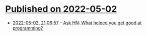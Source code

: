 # [Published on 2022-05-02](index.md)

* [2022-05-02, 21:06:57](https://news.ycombinator.com/item?id=31240927) - [Ask HN: What helped you get good at programming?](https://news.ycombinator.com/item?id=31240927)

